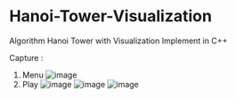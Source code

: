 # Hanoi-Tower-Visualization
Algorithm Hanoi Tower with Visualization Implement in C++

Capture :
1. Menu
![image](https://user-images.githubusercontent.com/89823572/185315891-eeafbea6-ec0e-4b4b-98ce-52084a30b301.png)
2. Play 
![image](https://user-images.githubusercontent.com/89823572/185320447-7cdd1101-788b-474f-ad8b-e183bc40ee03.png)
![image](https://user-images.githubusercontent.com/89823572/185320673-34ee6a06-69b9-4afe-9f86-f67cd5b614c3.png)
![image](https://user-images.githubusercontent.com/89823572/185321137-4ad9850f-b6c9-4d27-8e9c-3b25578e9a61.png)
